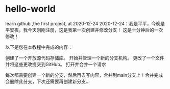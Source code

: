 # hello-world
learn github ,the first project, at 2020-12-24
2020-12-24：我是平平，今晚是平安夜，我今天刚刚注册，这是我第一次创建并修改分支！
这是十分钟后的一次修改！



以下是您在本教程中完成的内容：

创建了一个开放源代码存储库。
开始并管理一个新的分支机构。
更改了一个文件并将这些更改提交到GitHub。
打开并合并一个请求



每次都需要创建一个新的分支，然后再去写内容，合并到main分支上！合并完成会删除此分支，下次还需要再创建新分支...
